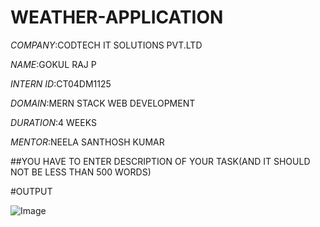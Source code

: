 # WEATHER-APPLICATION

*COMPANY*:CODTECH IT SOLUTIONS PVT.LTD

*NAME*:GOKUL RAJ P

*INTERN ID*:CT04DM1125

*DOMAIN*:MERN STACK WEB DEVELOPMENT

*DURATION*:4 WEEKS

*MENTOR*:NEELA SANTHOSH KUMAR

##YOU HAVE TO ENTER DESCRIPTION OF YOUR TASK(AND IT SHOULD NOT BE LESS THAN 500 WORDS)

#OUTPUT

![Image](https://github.com/user-attachments/assets/72695df8-8871-4a3e-8ace-b791325c3587)
